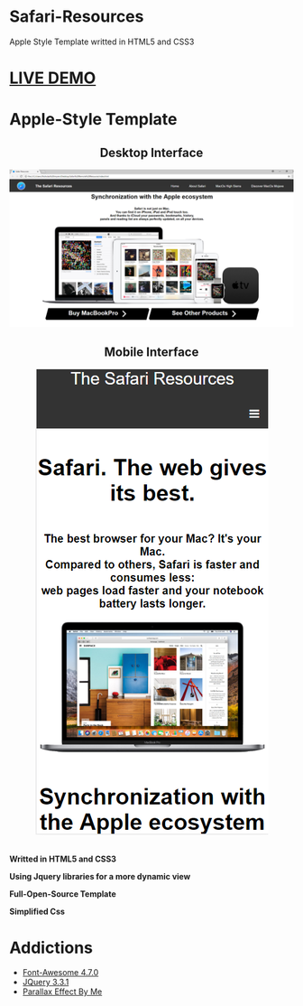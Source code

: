 # Safari-Resources
Apple Style Template writted in HTML5 and CSS3

# <a href="http://repo.altervista.org/template/safari/">LIVE DEMO</a>


# Apple-Style Template

<div align="center">
  <h2>Desktop Interface</h2>
  </div>
<img src="https://github.com/anonik9900/Safari-Resources/blob/master/preview-image/preview.png?raw=true">
<br>

<div align="center">
  <h2>Mobile Interface</h2>
<img src="https://github.com/anonik9900/Safari-Resources/blob/master/preview-image/mobile-preview.png?raw=true">
  </div>
<br>

<b>Writted in HTML5 and CSS3</b>

<b>Using Jquery libraries for a more dynamic view</b>

<b>Full-Open-Source Template</b>

<b>Simplified Css</b>

# Addictions

<ul>
  <li><a href="https://cdnjs.cloudflare.com/ajax/libs/font-awesome/4.7.0/css/font-awesome.min.css">Font-Awesome 4.7.0</a></li>
  <li><a href="https://code.jquery.com/jquery-3.3.1.js">JQuery 3.3.1</a></li>
  <li><a href="https://github.com/anonik9900/Parallax-Effects">Parallax Effect By Me</a></li>
</ul>
